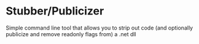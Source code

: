 # Stubber/Publicizer

Simple command line tool that allows you to strip out code (and optionally publicize and remove readonly flags from) a .net dll
